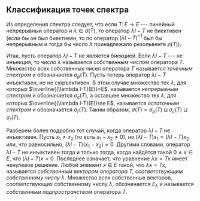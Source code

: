 

Классификация точек спектра
---------------------------

Из определения спектра следует, что если $T\colon E\to E$ --- линейный
непрерывный оператор и $\lambda\in\sigma(T)$, то оператор $\lambda I-T$
не биективен (если бы он был биективен, то по оператор
$(\lambda I-T)^{-1}$ был бы непрерывным и тогда бы число $\lambda$
принадлежало резольвенте $\rho(T)$).

Итак, пусть оператор $\lambda I-T$ не является биекцией. Если
$\lambda I-T$ --- не инъекция, то число $\lambda$ называется
*собственным числом* оператора $T$. Множество всех собственных чисел
оператора $T$ называется *точечным спектром* и обозначается
$\sigma_p(T)$. Пусть теперь оператор $\lambda I-T$ инъективен, но не
сюръективен. В этом случае множество тех $\lambda$, для которых
$\overline{(\lambda I-T)(E)}=E$, называется *непрерывным спектром* и
обозначается $\sigma_c(T)$, а оставшее множество тех $\lambda$, для
которых $\overline{(\lambda I-T)(E)}\ne E$, называется *остаточным
спектром* и обозначается $\sigma_r(T)$. Таким образом,
$\sigma(T)=\sigma_p(T)\sqcup\sigma_c(T)\sqcup\sigma_r(T)$.

Разберем более подробно тот случай, когда оператор $\lambda I-T$ не
инъективен. Пусть $x_1\ne x_2$ (то есть $x_1-x_2\ne 0$), но
$(\lambda I-T)x_1 = (\lambda I-T)x_2$ или, что равносильно,
$(\lambda I-T)(x_1-x_2)=0$. Другими словами, оператор $\lambda I-T$ не
инъективен тогда и только тогда, когда найдётся такой $0\ne x\in E$, что
$(\lambda I-T)x=0$. Последнее означает, что уравнение $\lambda x=Tx$
имеет ненулевое решение. Любой элемент $x\in E$ такой, что
$\lambda x = Tx$, называется *собственным вектором оператора $T$,
соответствующим собственному числу $\lambda$*. Множество всех
собственных векторов, соответствующих собственному числу $\lambda$,
обозначается $E_\lambda$ и называется *собственным подпространством*
оператора $T$.